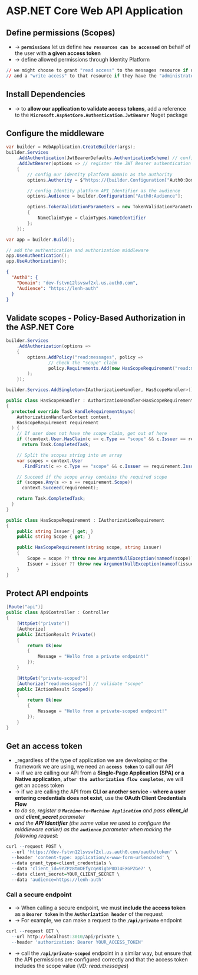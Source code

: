 
# ASP.NET Core Web API Application

## Define permissions (Scopes)
* -> **`permissions`** let us define **`how resources can be accessed`** on behalf of the user with **a given access token**
* -> define allowed permissions through Identity Platform

```r - Example
// we might choose to grant "read access" to the messages resource if users have the "manager access level" => "read:message" scope
// and a "write access" to that resource if they have the "administrator access level"
```

## Install Dependencies
* -> to **allow our application to validate access tokens**, add a reference to the **`Microsoft.AspNetCore.Authentication.JwtBearer`** Nuget package

## Configure the middleware

```c# - Program.cs
var builder = WebApplication.CreateBuilder(args);
builder.Services
    .AddAuthentication(JwtBearerDefaults.AuthenticationScheme) // configure default scheme
    .AddJwtBearer(options => // register the JWT Bearer authentication scheme
    {
        // config our Identity platform domain as the authority
        options.Authority = $"https://{builder.Configuration["Auth0:Domain"]}/";

        // config Identity platform API Identifier as the audience
        options.Audience = builder.Configuration["Auth0:Audience"];

        options.TokenValidationParameters = new TokenValidationParameters
        {
            NameClaimType = ClaimTypes.NameIdentifier
        };
    });

var app = builder.Build();

// add the authentication and authorization middleware
app.UseAuthentication();
app.UseAuthorization();
```

```json - appsettings.json
{
  "Auth0": {
    "Domain": "dev-fstvn12lsvswf2xl.us.auth0.com",
    "Audience": "https://lenh-auth"
  }
}
```

## Validate scopes - Policy-Based Authorization in the ASP.NET Core

```c# - Program.cs
builder.Services
    .AddAuthorization(options =>
    {
        options.AddPolicy("read:messages", policy =>
                // check the "scope" claim
                policy.Requirements.Add(new HasScopeRequirement("read:messages", domain))
        );
    });

builder.Services.AddSingleton<IAuthorizationHandler, HasScopeHandler>();
```

```c# - HasScopeHandler.cs
public class HasScopeHandler : AuthorizationHandler<HasScopeRequirement>
{
  protected override Task HandleRequirementAsync(
    AuthorizationHandlerContext context,
    HasScopeRequirement requirement
  ) {
    // If user does not have the scope claim, get out of here
    if (!context.User.HasClaim(c => c.Type == "scope" && c.Issuer == requirement.Issuer))
      return Task.CompletedTask;

    // Split the scopes string into an array
    var scopes = context.User
      .FindFirst(c => c.Type == "scope" && c.Issuer == requirement.Issuer).Value.Split(' ');

    // Succeed if the scope array contains the required scope
    if (scopes.Any(s => s == requirement.Scope))
      context.Succeed(requirement);

    return Task.CompletedTask;
  }
}
```

```c# - HasScopeRequirement.cs
public class HasScopeRequirement : IAuthorizationRequirement
{
    public string Issuer { get; }
    public string Scope { get; }

    public HasScopeRequirement(string scope, string issuer)
    {
        Scope = scope ?? throw new ArgumentNullException(nameof(scope));
        Issuer = issuer ?? throw new ArgumentNullException(nameof(issuer));
    }
}
```

## Protect API endpoints

```c#
[Route("api")]
public class ApiController : Controller
{
    [HttpGet("private")]
    [Authorize]
    public IActionResult Private()
    {
        return Ok(new
        {
            Message = "Hello from a private endpoint!"
        });
    }

    [HttpGet("private-scoped")]
    [Authorize("read:messages")] // validate "scope"
    public IActionResult Scoped()
    {
        return Ok(new
        {
            Message = "Hello from a private-scoped endpoint!"
        });
    }
}
```

## Get an access token
* _regardless of the type of application we are developing or the framework we are using, we need an **`access token`** to call our API
* -> if we are calling our API from a **Single-Page Application (SPA) or a Native application**, **`after the authorization flow completes`**, we will get an access token
* -> if we are calling the API from **CLI or another service - where a user entering credentials does not exist**, use the **OAuth Client Credentials Flow**
* _to do so, register a **`Machine-to-Machine Application`** and pass **client_id** and **client_secret** parameter_ 
* _and the **API Identifier** (the same value we used to configure the middleware earlier) as the **`audience`** parameter when making the following request:_

```r 
curl --request POST \
  --url 'https://dev-fstvn12lsvswf2xl.us.auth0.com/oauth/token' \
  --header 'content-type: application/x-www-form-urlencoded' \
  --data grant_type=client_credentials \
  --data 'client_id=9YZPz8tmDEfycqe8igbP0DI4EXGPZGe7' \
  --data client_secret=YOUR_CLIENT_SECRET \
  --data 'audience=https://lenh-auth'
```

### Call a secure endpoint
* -> When calling a secure endpoint, we must **include the access token** as a **`Bearer token`** in the **`Authorization header`** of the request
* -> For example, we can make a request to the **`/api/private`** endpoint

```r 
curl --request GET \
  --url http://localhost:3010/api/private \
  --header 'authorization: Bearer YOUR_ACCESS_TOKEN'
```

* -> call the **`/api/private-scoped`** endpoint in a similar way, but ensure that the API permissions are configured correctly and that the access token includes the scope value (_VD: read:messages_)
